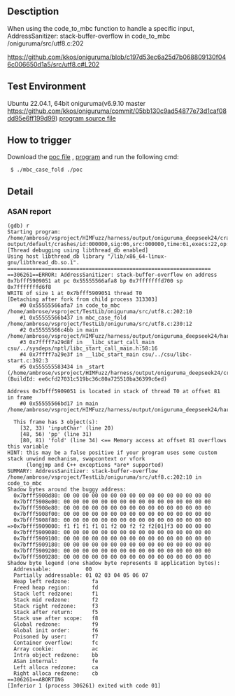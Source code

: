 ## Desctiption
When using the code_to_mbc function to handle a specific input, AddressSanitizer: stack-buffer-overflow in code_to_mbc /oniguruma/src/utf8.c:202

https://github.com/kkos/oniguruma/blob/c197d53ec6a25d7b068809130f046c006650d1a5/src/utf8.c#L202

## Test Environment
Ubuntu 22.04.1, 64bit
oniguruma(v6.9.10 master https://github.com/kkos/oniguruma/commit/05bb130c9ad54877e73d1caf08dd95e6ff199d99)
[program source file](https://github.com/ambrosecm/pocs/blob/main/oniguruma/code_to_mbc/mbc_case_fold.c)

## How to trigger
Download the [poc file](https://github.com/ambrosecm/pocs/blob/main/oniguruma/code_to_mbc/poc) , [program](https://github.com/ambrosecm/pocs/blob/main/oniguruma/code_to_mbc/mbc_case_fold) and run the following cmd:
```
 $ ./mbc_case_fold ./poc
```

## Detail
### ASAN report
```
(gdb) r
Starting program: /home/ambrose/vsproject/HIMFuzz/harness/output/oniguruma_deepseek24/crashes/utf8.c/generate/mbc_case_fold/mbc_case_fold output/default/crashes/id:000000,sig:06,src:000000,time:61,execs:22,op:flip1,pos:0
[Thread debugging using libthread_db enabled]
Using host libthread_db library "/lib/x86_64-linux-gnu/libthread_db.so.1".
=================================================================
==306261==ERROR: AddressSanitizer: stack-buffer-overflow on address 0x7bfff5909051 at pc 0x55555566afa8 bp 0x7fffffffd700 sp 0x7fffffffd6f8
WRITE of size 1 at 0x7bfff5909051 thread T0
[Detaching after fork from child process 313303]
    #0 0x55555566afa7 in code_to_mbc /home/ambrose/vsproject/TestLib/oniguruma/src/utf8.c:202:10
    #1 0x55555566b437 in mbc_case_fold /home/ambrose/vsproject/TestLib/oniguruma/src/utf8.c:230:12
    #2 0x55555566c4bb in main /home/ambrose/vsproject/HIMFuzz/harness/output/oniguruma_deepseek24/harness/code/utf8.c/generate/mbc_case_fold.c:37:18
    #3 0x7ffff7a29d8f in __libc_start_call_main csu/../sysdeps/nptl/libc_start_call_main.h:58:16
    #4 0x7ffff7a29e3f in __libc_start_main csu/../csu/libc-start.c:392:3
    #5 0x555555583434 in _start (/home/ambrose/vsproject/HIMFuzz/harness/output/oniguruma_deepseek24/crashes/utf8.c/generate/mbc_case_fold/mbc_case_fold+0x2f434) (BuildId: ee6cfd27031c519bc36c80a725510ba36399c6ed)

Address 0x7bfff5909051 is located in stack of thread T0 at offset 81 in frame
    #0 0x55555566bd17 in main /home/ambrose/vsproject/HIMFuzz/harness/output/oniguruma_deepseek24/harness/code/utf8.c/generate/mbc_case_fold.c:6

  This frame has 3 object(s):
    [32, 33) 'inputChar' (line 20)
    [48, 56) 'pp' (line 31)
    [80, 81) 'fold' (line 34) <== Memory access at offset 81 overflows this variable
HINT: this may be a false positive if your program uses some custom stack unwind mechanism, swapcontext or vfork
      (longjmp and C++ exceptions *are* supported)
SUMMARY: AddressSanitizer: stack-buffer-overflow /home/ambrose/vsproject/TestLib/oniguruma/src/utf8.c:202:10 in code_to_mbc
Shadow bytes around the buggy address:
  0x7bfff5908d80: 00 00 00 00 00 00 00 00 00 00 00 00 00 00 00 00
  0x7bfff5908e00: 00 00 00 00 00 00 00 00 00 00 00 00 00 00 00 00
  0x7bfff5908e80: 00 00 00 00 00 00 00 00 00 00 00 00 00 00 00 00
  0x7bfff5908f00: 00 00 00 00 00 00 00 00 00 00 00 00 00 00 00 00
  0x7bfff5908f80: 00 00 00 00 00 00 00 00 00 00 00 00 00 00 00 00
=>0x7bfff5909000: f1 f1 f1 f1 01 f2 00 f2 f2 f2[01]f3 00 00 00 00
  0x7bfff5909080: 00 00 00 00 00 00 00 00 00 00 00 00 00 00 00 00
  0x7bfff5909100: 00 00 00 00 00 00 00 00 00 00 00 00 00 00 00 00
  0x7bfff5909180: 00 00 00 00 00 00 00 00 00 00 00 00 00 00 00 00
  0x7bfff5909200: 00 00 00 00 00 00 00 00 00 00 00 00 00 00 00 00
  0x7bfff5909280: 00 00 00 00 00 00 00 00 00 00 00 00 00 00 00 00
Shadow byte legend (one shadow byte represents 8 application bytes):
  Addressable:           00
  Partially addressable: 01 02 03 04 05 06 07 
  Heap left redzone:       fa
  Freed heap region:       fd
  Stack left redzone:      f1
  Stack mid redzone:       f2
  Stack right redzone:     f3
  Stack after return:      f5
  Stack use after scope:   f8
  Global redzone:          f9
  Global init order:       f6
  Poisoned by user:        f7
  Container overflow:      fc
  Array cookie:            ac
  Intra object redzone:    bb
  ASan internal:           fe
  Left alloca redzone:     ca
  Right alloca redzone:    cb
==306261==ABORTING
[Inferior 1 (process 306261) exited with code 01]
```
